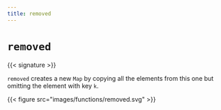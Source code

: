 ```yaml
---
title: removed
---
```


# `removed`

{{< signature >}}

`removed` creates a new `Map` by copying all the elements from this one but omitting the element with key `k`.

{{< figure src="images/functions/removed.svg" >}}
